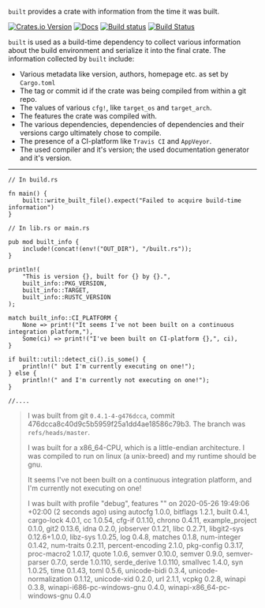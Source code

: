 ```built``` provides a crate with information from the time it was built.

[![Crates.io Version](https://img.shields.io/crates/v/built.svg)](https://crates.io/crates/built)
[![Docs](https://docs.rs/built/badge.svg)](https://docs.rs/built)
[![Build status](https://ci.appveyor.com/api/projects/status/6dgxjfaisaee040f?svg=true)](https://ci.appveyor.com/project/lukaslueg/built)
[![Build Status](https://travis-ci.org/lukaslueg/built.svg?branch=master)](https://travis-ci.org/lukaslueg/built)

`built` is used as a build-time dependency to collect various information
about the build environment and serialize it into the final crate.
The information collected by `built` include:

* Various metadata like version, authors, homepage etc. as set by `Cargo.toml`
* The tag or commit id if the crate was being compiled from within a git repo.
* The values of various `cfg!`, like `target_os` and `target_arch`.
* The features the crate was compiled with.
* The various dependencies, dependencies of dependencies and their versions
   cargo ultimately chose to compile.
* The presence of a CI-platform like `Travis CI` and `AppVeyor`.
* The used compiler and it's version; the used documentation generator and
   it's version.

---

```rust,ignore
// In build.rs

fn main() {
    built::write_built_file().expect("Failed to acquire build-time information")
}
```

```rust,ignore
// In lib.rs or main.rs

pub mod built_info {
    include!(concat!(env!("OUT_DIR"), "/built.rs"));
}

println!(
    "This is version {}, built for {} by {}.",
    built_info::PKG_VERSION,
    built_info::TARGET,
    built_info::RUSTC_VERSION
);

match built_info::CI_PLATFORM {
    None => print!("It seems I've not been built on a continuous integration platform,"),
    Some(ci) => print!("I've been built on CI-platform {},", ci),
}

if built::util::detect_ci().is_some() {
    println!(" but I'm currently executing on one!");
} else {
    println!(" and I'm currently not executing on one!");
}

//....
```

> I was built from git `0.4.1-4-g476dcca`, commit 476dcca8c40d9c5b5959f25a1dd4ae18586c79b3. The branch was `refs/heads/master`.
>
> I was built for a x86_64-CPU, which is a little-endian architecture. I was compiled to run on linux (a unix-breed) and my runtime should be gnu.
>
> It seems I've not been built on a continuous integration platform, and I'm currently not executing on one!
>
> I was built with profile "debug", features "" on 2020-05-26 19:49:06 +02:00 (2 seconds ago) using autocfg 1.0.0, bitflags 1.2.1, built 0.4.1, cargo-lock 4.0.1, cc 1.0.54, cfg-if 0.1.10, chrono 0.4.11, example_project 0.1.0, git2 0.13.6, idna 0.2.0, jobserver 0.1.21, libc 0.2.71, libgit2-sys 0.12.6+1.0.0, libz-sys 1.0.25, log 0.4.8, matches 0.1.8, num-integer 0.1.42, num-traits 0.2.11, percent-encoding 2.1.0, pkg-config 0.3.17, proc-macro2 1.0.17, quote 1.0.6, semver 0.10.0, semver 0.9.0, semver-parser 0.7.0, serde 1.0.110, serde_derive 1.0.110, smallvec 1.4.0, syn 1.0.25, time 0.1.43, toml 0.5.6, unicode-bidi 0.3.4, unicode-normalization 0.1.12, unicode-xid 0.2.0, url 2.1.1, vcpkg 0.2.8, winapi 0.3.8, winapi-i686-pc-windows-gnu 0.4.0, winapi-x86_64-pc-windows-gnu 0.4.0
